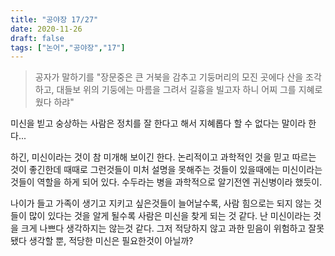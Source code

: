 ```yaml
---
title: "공야장 17/27"
date: 2020-11-26
draft: false
tags: ["논어","공야장","17"]
---
```


> 공자가 말하기를 "장문중은 큰 거북을 감추고 기둥머리의 모진 곳에다 산을 조각하고, 대들보 위의 기둥에는 마름을 그려서 길흉을 빌고자 하니 어찌 그를 지혜로웠다 하랴"

미신을 빋고 숭상하는 사람은 정치를 잘 한다고 해서 지혜롭다 할 수 없다는 말이라 한다...

하긴, 미신이라는 것이 참 미개해 보이긴 한다. 논리적이고 과학적인 것을 믿고 따르는 것이 좋긴한데 때때로 그런것들이 미처 설명을 못해주는 것들이 있을때에는 미신이라는 것들이 역할을 하게 되어 있다. 수두라는 병을 과학적으로 알기전엔 귀신병이라 했듯이.

나이가 들고 가족이 생기고 지키고 싶은것들이 늘어날수록, 사람 힘으로는 되지 않는 것들이 많이 있다는 것을 알게 될수록 사람은 미신을 찾게 되는 것 같다. 난 미신이라는 것을 크게 나쁘다 생각하지는 않는것 같다. 그저 적당하지 않고 과한 믿음이 위험하고 잘못됐다 생각할 뿐, 적당한 미신은 필요한것이 아닐까?

